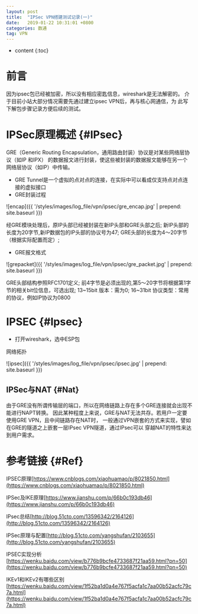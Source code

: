 ```yaml
---
layout: post
title:  "IPSec VPN搭建测试记录(一)"
date:   2019-01-22 10:31:01 +0800
categories: 数通
tag: VPN
---
```


* content
{:toc}


前言
====================================
因为ipsec包已经被加密，所以没有相应密匙信息，wireshark是无法解密的。
介于目前小站大部分情况需要先通过建立ipsec VPN后，再与核心网通信，为
此写下解包步骤记录方便后续的测试。

IPSec原理概述                                                    {#IPsec}
====================================
GRE（Generic Routing Encapsulation，通用路由封装）协议是对某些网络层协议（如IP 和IPX）
的数据报文进行封装，使这些被封装的数据报文能够在另一个网络层协议（如IP）中传输。
+ GRE Tunnel是一个虚拟的点对点的连接，在实际中可以看成仅支持点对点连接的虚拟接口
+ GRE封装过程

![encap]({{ '/styles/images/log_file/vpn/ipsec/gre_encap.jpg' | prepend: site.baseurl  }})

经GRE模块处理后，原IP头部已经被封装在新IP头部和GRE头部之后;
新IP头部的长度为20字节,新IP数据包的IP头部的协议号为47;
GRE头部的长度为4～20字节（根据实际配置而定）;
+ GRE报文格式

![grepacket]({{ '/styles/images/log_file/vpn/ipsec/gre_packet.jpg' | prepend: site.baseurl  }})

GRE头部结构参照RFC1701定义;
前4字节是必须出现的,第5～20字节将根据第1字节的相关bit位信息，可选出现;
13~15bit 版本：需为0;
16~31bit 协议类型：常用的协议，例如IP协议为0800


IPSEC                                                    {#Ipsec}
====================================
+ 打开wireshark，选中ESP包

网络拓扑

![ipsec]({{ '/styles/images/log_file/vpn/ipsec/ipsec.jpg' | prepend: site.baseurl  }})

IPSec与NAT                                                    {#Nat}
------------------------------------

由于GRE没有所谓传输层的端口，所以在网络链路上存在多个GRE连接就会出现不能进行NAPT转换。
因此某种程度上来说，GRE与NAT无法共存。若用户一定要使用GRE VPN，且中间链路存在NAT时，
一般通过VPN嵌套的方式来实现，譬如在GRE的隧道之上嵌套一层IPsec VPN隧道，通过IPsec可以
穿越NAT的特性来达到用户需求。

参考链接                                                    {#Ref}
====================================
IPSEC原理[https://www.cnblogs.com/xiaohuamao/p/8021850.html](https://www.cnblogs.com/xiaohuamao/p/8021850.html)

IPSec及IKE原理[https://www.jianshu.com/p/66b0c193db46](https://www.jianshu.com/p/66b0c193db46)

IPsec总结[http://blog.51cto.com/13596342/2164126](http://blog.51cto.com/13596342/2164126)

IPSec原理与配置[http://blog.51cto.com/yangshufan/2103655](http://blog.51cto.com/yangshufan/2103655)

IPSEC实现分析[https://wenku.baidu.com/view/b776b9bcfe4733687f21aa59.html?pn=50](https://wenku.baidu.com/view/b776b9bcfe4733687f21aa59.html?pn=50)

IKEv1和IKEv2有哪些区别[https://wenku.baidu.com/view/1f52ba1d0a4e767f5acfa1c7aa00b52acfc79c7a.html](https://wenku.baidu.com/view/1f52ba1d0a4e767f5acfa1c7aa00b52acfc79c7a.html)
